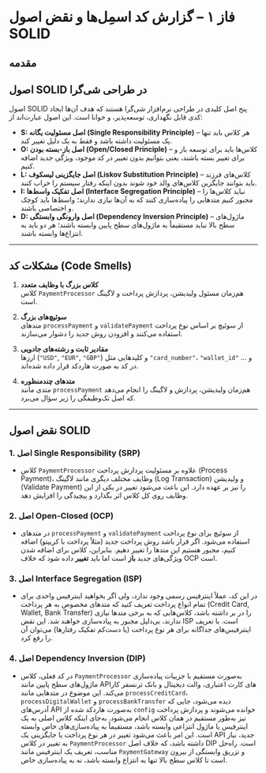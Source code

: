 # فاز ۱ – گزارش کد اسمِل‌ها و نقض اصول SOLID

## مقدمه
## اصول SOLID در طراحی شی‌گرا

اصول SOLID پنج اصل کلیدی در طراحی نرم‌افزار شی‌گرا هستند که هدف آن‌ها ایجاد کدی قابل نگهداری، توسعه‌پذیر، و خوانا است. این اصول عبارت‌اند از:

- **S: اصل مسئولیت یگانه (Single Responsibility Principle)** – هر کلاس باید تنها یک مسئولیت داشته باشد و فقط به یک دلیل تغییر کند.
- **O: اصل باز-بسته بودن (Open/Closed Principle)** – کلاس‌ها باید برای توسعه باز و برای تغییر بسته باشند، یعنی بتوانیم بدون تغییر در کد موجود، ویژگی جدید اضافه کنیم.
- **L: اصل جایگزینی لیسکوف (Liskov Substitution Principle)** – کلاس‌های فرزند باید بتوانند جایگزین کلاس‌های والد خود شوند بدون اینکه رفتار سیستم را خراب کنند.
- **I: اصل تفکیک واسط‌ها (Interface Segregation Principle)** – نباید کلاس‌ها را مجبور کنیم متدهایی را پیاده‌سازی کنند که به آن‌ها نیازی ندارند؛ واسط‌ها باید کوچک و اختصاصی باشند.
- **D: اصل وارونگی وابستگی (Dependency Inversion Principle)** – ماژول‌های سطح بالا نباید مستقیماً به ماژول‌های سطح پایین وابسته باشند؛ هر دو باید به انتزاع‌ها وابسته باشند.

---

## مشکلات کد (Code Smells)

1. **کلاس بزرگ با وظایف متعدد**  
   کلاس `PaymentProcessor` هم‌زمان مسئول ولیدیشن، پردازش پرداخت و لاگینگ است.

2. **سوئیچ‌های بزرگ**  
   متدهای `processPayment` و `validatePayment` از سوئیچ بر اساس نوع پرداخت استفاده می‌کنند و افزودن روش جدید را دشوار می‌سازند.

3. **مقادیر ثابت و رشته‌های جادویی**  
   ارزها (`"USD"`, `"EUR"`, `"GBP"`) و کلیدهایی مثل `"card_number"`، `"wallet_id"` و ... در کد به صورت هاردکد قرار داده شده‌اند.

4. **متدهای چندمنظوره**  
   متدی مانند `processPayment` هم‌زمان ولیدیشن، پردازش و لاگینگ را انجام می‌دهد که اصل تک‌وظیفگی را زیر سؤال می‌برد.

---

## نقض اصول SOLID

### 1. اصل Single Responsibility (SRP)
  - کلاس `PaymentProcessor` علاوه بر مسئولیت پردازش پرداخت (Process Payment)، وظایف مختلف دیگری مانند لاگینگ (Log Transaction) و ولیدیشن (Validate Payment) را نیز بر عهده دارد. این باعث می‌شود تغییر در یکی از این وظایف روی کل کلاس اثر بگذارد و پیچیدگی را افزایش دهد.

### 2. اصل Open-Closed (OCP)
  - در متدهای `processPayment` و `validatePayment` از سوئیچ برای نوع پرداخت استفاده می‌شود. اگر قرار باشد روش پرداخت جدید (مثلاً پرداخت با کریپتو) اضافه کنیم، مجبور هستیم این متدها را تغییر دهیم. بنابراین، کلاس برای اضافه شدن ویژگی‌های جدید **باز** است اما باید **تغییر** داده شود که خلاف OCP است.

### 3. اصل Interface Segregation (ISP)
  - در این کد، عملاً اینترفیس رسمی وجود ندارد، ولی اگر بخواهید اینترفیس واحدی برای تمام انواع پرداخت تعریف کنید که متدهای مخصوص به هر پرداخت (Credit Card, Wallet, Bank Transfer) را در بر داشته باشد، کلاس‌هایی که به برخی متدها نیازی ندارند، بی‌دلیل مجبور به پیاده‌سازی خواهند شد. این نقض ISP است. با تعریف اینترفیس‌های جداگانه برای هر نوع پرداخت (یا دست‌کم تفکیک رفتارها) می‌توان آن را رفع کرد.

### 4. اصل Dependency Inversion (DIP)
  - در کد فعلی، کلاس `PaymentProcessor` به‌صورت مستقیم با جزییات پیاده‌سازی ماژول‌های سطح پایین مانند APIهای کارت اعتباری، والت دیجیتال و بانک ترنسفر کار می‌کند. این موضوع در متدهایی مانند `processCreditCard`، `processDigitalWallet` و `processBankTransfer` دیده می‌شود، جایی که آدرس‌های API به‌صورت هاردکد شده از `config` خوانده می‌شوند و پردازش پرداخت نیز به‌طور مستقیم در همان کلاس انجام می‌شود. به‌جای اینکه کلاس اصلی به یک اینترفیس یا ماژول انتزاعی وابسته باشد، مستقیماً به پیاده‌سازی‌های خاص وابسته است. این امر باعث می‌شود تغییر در هر نوع پرداخت یا جایگزینی یک API جدید، نیاز به تغییر در کلاس `PaymentProcessor` داشته باشد، که خلاف اصل DIP است. راه‌حل مناسب، تعریف یک اینترفیس مانند `PaymentGateway` و تزریق وابستگی از بیرون است تا کلاس سطح بالا تنها به انتزاع وابسته باشد، نه به پیاده‌سازی خاص.


